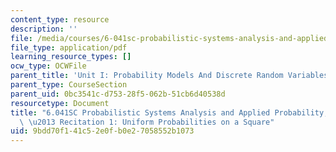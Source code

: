 ```yaml
---
content_type: resource
description: ''
file: /media/courses/6-041sc-probabilistic-systems-analysis-and-applied-probability-fall-2013/9bdd70f141c52e0fb0e27058552b1073_MIT6_041SCF13_Conditioning_Example_300k.pdf
file_type: application/pdf
learning_resource_types: []
ocw_type: OCWFile
parent_title: 'Unit I: Probability Models And Discrete Random Variables '
parent_type: CourseSection
parent_uid: 0bc3541c-d753-28f5-062b-51cb6d40538d
resourcetype: Document
title: "6.041SC Probabilistic Systems Analysis and Applied Probability, Fall 2013Transcript\
  \ \u2013 Recitation 1: Uniform Probabilities on a Square"
uid: 9bdd70f1-41c5-2e0f-b0e2-7058552b1073
---
```


